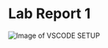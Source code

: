 # Lab Report 1
 ![Image of VSCODE SETUP](https://github.com/vjwuUCSD/cse15l-lab-reports/blob/main/Screen%20Shot%202022-04-01%20at%206.12.35%20PM.png?raw=true)